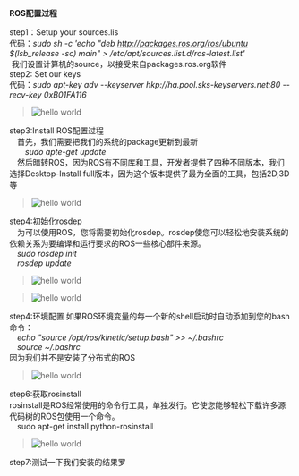 **ROS配置过程**

step1：Setup your sources.lis</br>代码：<em>sudo sh -c 'echo "deb http://packages.ros.org/ros/ubuntu $(lsb_release -sc) main" > /etc/apt/sources.list.d/ros-latest.list'</em></br>
&nbsp;我们设置计算机的source，以接受来自packages.ros.org软件</br>
step2: Set our keys</br>代码：<em>sudo apt-key adv --keyserver hkp://ha.pool.sks-keyservers.net:80 --recv-key 0xB01FA116</em>
>![hello world](1.jpg)

step3:Install ROS配置过程
</br>&emsp;首先，我们需要把我们的系统的package更新到最新
</br>&emsp;&emsp;<em>sudo apte-get update</em>
</br>&emsp;然后暗转ROS，因为ROS有不同库和工具，开发者提供了四种不同版本，我们选择Desktop-Install full版本，因为这个版本提供了最为全面的工具，包括2D,3D等
> ![hello world](2-ros.jpg)

step4:初始化rosdep
</br>&emsp;为可以使用ROS，您将需要初始化rosdep。rosdep使您可以轻松地安装系统的依赖关系为要编译和运行要求的ROS一些核心部件来源。
</br><em>&emsp;sudo rosdep init
</br>&emsp;rosdep update</em>
> ![hello world](3-init.jpg)</br>

> ![hello world](4.jpg)

step4:环境配置
如果ROS环境变量的每一个新的shell启动时自动添加到您的bash命令：
<br>&emsp;<em>echo "source /opt/ros/kinetic/setup.bash" >> ~/.bashrc
<br>&emsp;source ~/.bashrc</em>
</br>因为我们并不是安装了分布式的ROS

>![hello world](5.jpg)

step6:获取rosinstall
</br>rosinstall是ROS经常使用的命令行工具，单独发行。它使您能够轻松下载许多源代码树的ROS包使用一个命令。
</br>&emsp;sudo apt-get install python-rosinstall</em>

>![hello world](6-down.jpg)

step7:测试一下我们安装的结果罗







